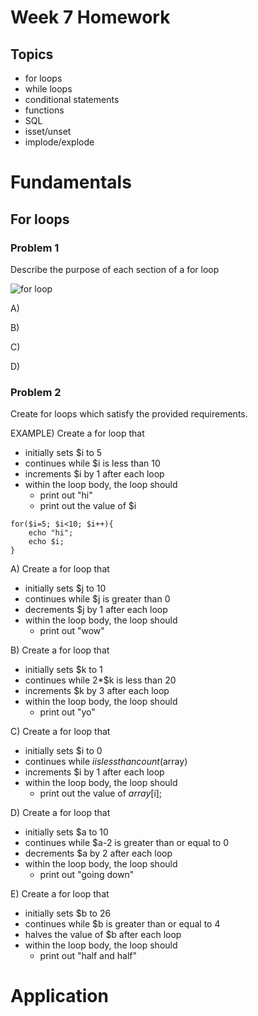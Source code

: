 Week 7 Homework
===============

Topics
------

* for loops
* while loops
* conditional statements
* functions
* SQL
* isset/unset
* implode/explode

Fundamentals
============

For loops
---------

### Problem 1

Describe the purpose of each section of a for loop

![for loop](http://i.imgur.com/LLf3eH5.png)

A)


B)


C)


D)

### Problem 2

Create for loops which satisfy the provided requirements.

EXAMPLE) Create a for loop that

* initially sets $i to 5
* continues while $i is less than 10
* increments $i by 1 after each loop
* within the loop body, the loop should
    + print out "hi"
    + print out the value of $i


```
for($i=5; $i<10; $i++){
    echo "hi";
    echo $i;
}
```

A) Create a for loop that

* initially sets $j to 10
* continues while $j is greater than 0
* decrements $j by 1 after each loop
* within the loop body, the loop should
    + print out "wow"



B) Create a for loop that

* initially sets $k to 1
* continues while 2*$k is less than 20
* increments $k by 3 after each loop
* within the loop body, the loop should
    + print out "yo"



C) Create a for loop that

* initially sets $i to 0
* continues while $i is less than count($array)
* increments $i by 1 after each loop
* within the loop body, the loop should
    + print out the value of $array[$i];



D) Create a for loop that

* initially sets $a to 10
* continues while $a-2 is greater than or equal to 0
* decrements $a by 2 after each loop
* within the loop body, the loop should
    + print out "going down"


E) Create a for loop that

* initially sets $b to 26
* continues while $b is greater than or equal to 4
* halves the value of $b after each loop
* within the loop body, the loop should
    + print out "half and half"

Application
===========

